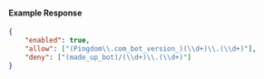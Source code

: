<!-- Code generated for API Clients. DO NOT EDIT. -->

#### Example Response

```json
{
	"enabled": true,
	"allow": ["(Pingdom\\.com_bot_version_)(\\d+)\\.(\\d+)"],
	"deny": ["(made_up_bot)/(\\d+)\\.(\\d+)"]
}
```
